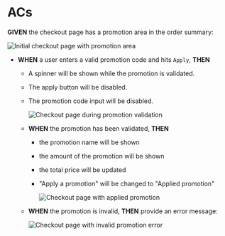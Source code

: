 # ACs

**GIVEN** the checkout page has a promotion area in the order summary:

![Initial checkout page with promotion area](./images/checkout-initial-state.png)

- **WHEN** a user enters a valid promotion code and hits `Apply`, **THEN**
  - A spinner will be shown while the promotion is validated.
  - The apply button will be disabled.
  - The promotion code input will be disabled. 
    
    ![Checkout page during promotion validation](./images/checkout-validation-state.png)

  - **WHEN** the promotion has been validated, **THEN**
    - the promotion name will be shown
    - the amount of the promotion will be shown
    - the total price will be updated
    - "Apply a promotion" will be changed to "Applied promotion"

      ![Checkout page with applied promotion](./images/checkout-applied-promotion.png)

  - **WHEN** the promotion is invalid, **THEN** provide an error message:

    ![Checkout page with invalid promotion error](./images/checkout-invalid-promotion.png)